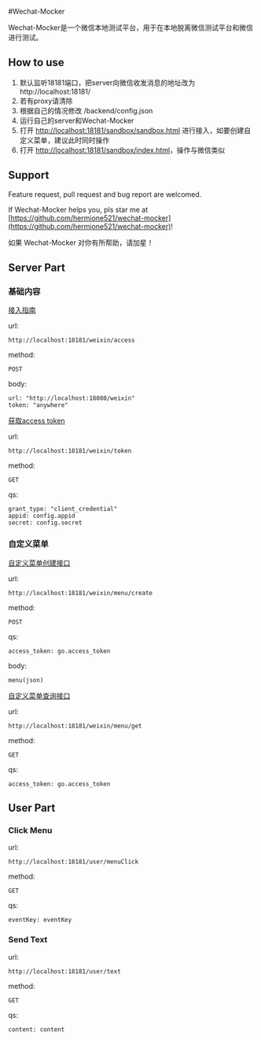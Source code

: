 #Wechat-Mocker

Wechat-Mocker是一个微信本地测试平台，用于在本地脱离微信测试平台和微信进行测试。

## How to use

1. 默认监听18181端口，把server向微信收发消息的地址改为 http://localhost:18181/
2. 若有proxy请清除
3. 根据自己的情况修改 /backend/config.json
4. 运行自己的server和Wechat-Mocker
5. 打开 [http://localhost:18181/sandbox/sandbox.html](http://localhost:18181/sandbox/sandbox.html) 进行接入，如要创建自定义菜单，建议此时同时操作
6. 打开 [http://localhost:18181/sandbox/index.html](http://localhost:18181/sandbox/index.html)，操作与微信类似

## Support

Feature request, pull request and bug report are welcomed.

If Wechat-Mocker helps you, pls star me at [https://github.com/hermione521/wechat-mocker](https://github.com/hermione521/wechat-mocker)!

如果 Wechat-Mocker 对你有所帮助，请加星！


## Server Part

### 基础内容

[接入指南](http://mp.weixin.qq.com/wiki/index.php?title=接入指南)

url:

	http://localhost:18181/weixin/access

method:
	
	POST

body:

	url: "http://localhost:18080/weixin"
	token: "anywhere"

[获取access token](http://mp.weixin.qq.com/wiki/index.php?title=获取access_token)

url:

	http://localhost:18181/weixin/token

method:

	GET

qs:

	grant_type: "client_credential"
	appid: config.appid
	secret: config.secret

### 自定义菜单

[自定义菜单创建接口](http://mp.weixin.qq.com/wiki/index.php?title=自定义菜单创建接口)

url:

	http://localhost:18181/weixin/menu/create

method:

	POST

qs:

	access_token: go.access_token

body:

	menu(json)

[自定义菜单查询接口](http://mp.weixin.qq.com/wiki/index.php?title=自定义菜单查询接口)

url:

	http://localhost:18181/weixin/menu/get

method:

	GET

qs:

	access_token: go.access_token


## User Part

### Click Menu

url:

	http://localhost:18181/user/menuClick

method:

	GET

qs:

	eventKey: eventKey

### Send Text

url:

	http://localhost:18181/user/text

method:

	GET

qs:

	content: content
